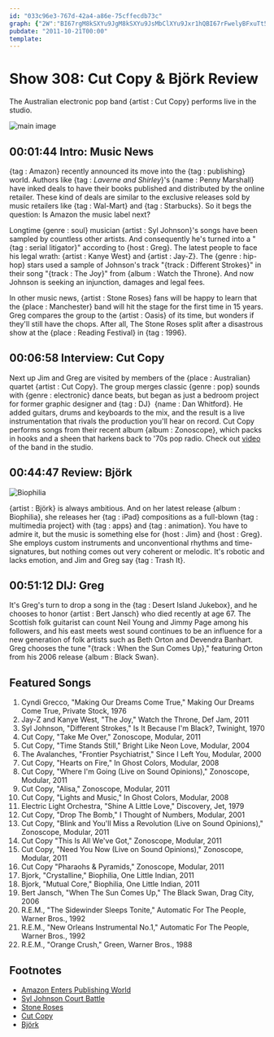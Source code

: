 ```yaml
---
id: "033c96e3-767d-42a4-a86e-75cffecdb73c"
graph: {"2W":"BI67rgM8kSXYu9JgM8kSXYu9JsMbClXYu9Jxr1hQBI67rFwelyBFxuTt5dKt4kqkSt5dKtBDi3yt5dKt4kqkShqi2T4kqkSBAy8PBAy8PBII4JBAy8Phqi2TBAy8PcseeEBII4Jhqi2TcseeEhqi2TBDi3yUJhNEBII4JUJhNEL3phFjx3MQUx5Lqjx3MQ","BM":"4GxP6mcoQ74GxP6IGa1n4GxP6BDNgp4GxP6BEjLY4GxP69MGtlBDNgpBJ3ZY","22N":"BQsAMraE7dBQsAMX6cfdBHm1GBQsAMVycyBraE7d","2DC":"O2jmOqYVo9BL5MDO2jmOBL5MDSos4IO2jmOSos4I"}
pubdate: "2011-10-21T00:00"
template: 
---
```






# Show 308: Cut Copy & Björk Review

The Australian electronic pop band {artist : Cut Copy} performs live in the studio.

![main image](https://static.soundopinions.org/images/2011/cutcopy.jpg)



## 00:01:44 Intro: Music News

{tag : Amazon} recently announced its move into the {tag : publishing} world. Authors like {tag : *Laverne and Shirley*}'s {name : Penny Marshall} have inked deals to have their books published and distributed by the online retailer. These kind of deals are similar to the exclusive releases sold by music retailers like {tag : Wal-Mart} and {tag : Starbucks}. So it begs the question: Is Amazon the music label next?

Longtime {genre : soul} musician {artist : Syl Johnson}'s songs have been sampled by countless other artists. And consequently he's turned into a "{tag : serial litigator}" according to {host : Greg}. The latest people to face his legal wrath: {artist : Kanye West} and {artist : Jay-Z}. The {genre : hip-hop} stars used a sample of Johnson's track "{track : Different Strokes}" in their song "{track : The Joy}" from {album : Watch the Throne}. And now Johnson is seeking an injunction, damages and legal fees.

In other music news, {artist : Stone Roses} fans will be happy to learn that the {place : Manchester} band will hit the stage for the first time in 15 years. Greg compares the group to the {artist : Oasis} of its time, but wonders if they'll still have the chops. After all, The Stone Roses split after a disastrous show at the {place : Reading Festival} in {tag : 1996}.



## 00:06:58 Interview: Cut Copy

Next up Jim and Greg are visited by members of the {place : Australian} quartet {artist : Cut Copy}. The group merges classic {genre : pop} sounds with {genre : electronic} dance beats, but began as just a bedroom project for former graphic designer and {tag : DJ}  {name : Dan Whitford}. He added guitars, drums and keyboards to the mix, and the result is a live instrumentation that rivals the production you'll hear on record. Cut Copy performs songs from their recent album {album : Zonoscope}, which packs in hooks and a sheen that harkens back to '70s pop radio. Check out [video](http://www.wbez.org/story/cut-copy-performs-wbez-studios-sound-opinions-93332) of the band in the studio.



## 00:44:47 Review: Björk

![Biophilia](https://upload.wikimedia.org/wikipedia/en/b/b0/Bjork_-_Biophilia_cover.png)

{artist : Björk} is always ambitious. And on her latest release {album : Biophilia}, she releases her {tag : iPad} compositions as a full-blown {tag : multimedia project} with {tag : apps} and {tag : animation}. You have to admire it, but the music is something else for {host : Jim} and {host : Greg}. She employs custom instruments and unconventional rhythms and time-signatures, but nothing comes out very coherent or melodic. It's robotic and lacks emotion, and Jim and Greg say {tag : Trash It}.



## 00:51:12 DIJ: Greg

It's Greg's turn to drop a song in the {tag : Desert Island Jukebox}, and he chooses to honor {artist : Bert Jansch} who died recently at age 67. The Scottish folk guitarist can count Neil Young and Jimmy Page among his followers, and his east meets west sound continues to be an influence for a new generation of folk artists such as Beth Orton and Devendra Banhart. Greg chooses the tune "{track : When the Sun Comes Up}," featuring Orton from his 2006 release {album : Black Swan}.



## Featured Songs

1. Cyndi Grecco, "Making Our Dreams Come True," Making Our Dreams Come True, Private Stock, 1976
2. Jay-Z and Kanye West, "The Joy," Watch the Throne, Def Jam, 2011
3. Syl Johnson, "Different Strokes," Is It Because I'm Black?, Twinight, 1970
4. Cut Copy, "Take Me Over," Zonoscope, Modular, 2011
5. Cut Copy, "Time Stands Still," Bright Like Neon Love, Modular, 2004
6. The Avalanches, "Frontier Psychiatrist," Since I Left You, Modular, 2000
7. Cut Copy, "Hearts on Fire," In Ghost Colors, Modular, 2008
8. Cut Copy, "Where I'm Going (Live on Sound Opinions)," Zonoscope, Modular, 2011
9. Cut Copy, "Alisa," Zonoscope, Modular, 2011
10. Cut Copy, "Lights and Music," In Ghost Colors, Modular, 2008
11. Electric Light Orchestra, "Shine A Little Love," Discovery, Jet, 1979
12. Cut Copy, "Drop The Bomb," I Thought of Numbers, Modular, 2001
13. Cut Copy, "Blink and You'll Miss a Revolution (Live on Sound Opinions)," Zonoscope, Modular, 2011
14. Cut Copy "This Is All We've Got," Zonoscope, Modular, 2011
15. Cut Copy, "Need You Now (Live on Sound Opinions)," Zonoscope, Modular, 2011
16. Cut Copy "Pharaohs & Pyramids," Zonoscope, Modular, 2011
17. Bjork, "Crystalline," Biophilia, One Little Indian, 2011
18. Bjork, "Mutual Core," Biophilia, One Little Indian, 2011
19. Bert Jansch, "When The Sun Comes Up," The Black Swan, Drag City, 2006
20. R.E.M., "The Sidewinder Sleeps Tonite," Automatic For The People, Warner Bros., 1992
21. R.E.M., "New Orleans Instrumental No.1," Automatic For The People, Warner Bros., 1992
22. R.E.M., "Orange Crush," Green, Warner Bros., 1988



## Footnotes

- [Amazon Enters Publishing World](http://www.nytimes.com/2011/10/17/technology/amazon-rewrites-the-rules-of-book-publishing.html?_r=1&scp=4&sq=amazon&st=cse)
- [Syl Johnson Court Battle](http://variety.com/2011/music/news/jay-z-kanye-west-sued-over-sample-1118044677/)
- [Stone Roses](http://www.thestoneroses.org/)
- [Cut Copy](http://www.cutcopy.net/)
- [Björk](http://www.bjork.com/)